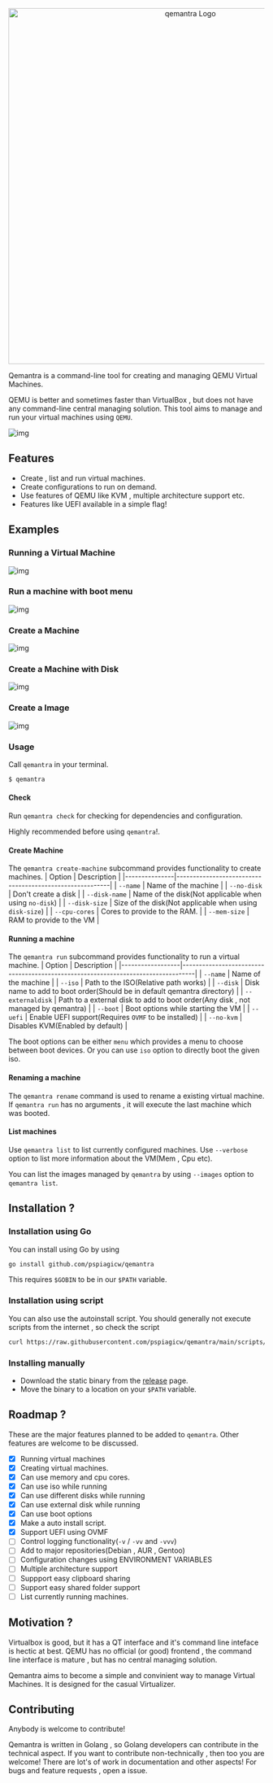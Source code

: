 <p align="center">
    <a href="https://github.com/pspiagicw/qemantra">
        <img width="700" src="./assets/qemantra.png" alt="qemantra Logo">
    </a>
</p>


Qemantra is a command-line tool for creating and managing QEMU Virtual Machines.



QEMU is better and sometimes faster than VirtualBox , but does not have any
command-line central managing solution. This tool aims to manage and run your virtual machines using `QEMU`.

![img](./assets/gifs/intro.gif)

## Features

- Create , list and run virtual machines.
- Create configurations to run on demand.
- Use features of QEMU like KVM , multiple architecture support etc.
- Features like UEFI available in a simple flag!

## Examples
### Running a Virtual Machine
![img](./assets/gifs/run-iso.gif)

### Run a machine with boot menu
![img](./assets/gifs/run-menu.gif)

### Create a Machine
![img](./assets/gifs/create-machine-disk.gif)

### Create a Machine with Disk
![img](./assets/gifs/create-machine-no-disk.gif)

### Create a Image
![img](./assets/gifs/create-img.gif)

### Usage
Call `qemantra` in your terminal.
```sh
$ qemantra
```

#### Check
Run `qemantra check` for checking for dependencies and configuration.

Highly recommended before using `qemantra`!.

#### Create Machine

The `qemantra create-machine` subcommand provides functionality to create machines.
| Option        | Description                                             |
|---------------|---------------------------------------------------------|
| `--name`      | Name of the machine                                     |
| `--no-disk`   | Don't create a disk                                     |
| `--disk-name` | Name of the disk(Not applicable when using `no-disk`)   |
| `--disk-size` | Size of the disk(Not applicable when using `disk-size`) |
| `--cpu-cores` | Cores to provide to the RAM.                            |
| `--mem-size`  | RAM to provide to the VM                                |

#### Running a machine

The `qemantra run` subcommand provides functionality to run a virtual machine.
| Option           | Description                                                                      |
|------------------|----------------------------------------------------------------------------------|
| `--name`         | Name of the machine                                                              |
| `--iso`          | Path to the ISO(Relative path works)                                             |
| `--disk`         | Disk name to add to boot order(Should be in default qemantra directory)          |
| `--externaldisk` | Path to a external disk to add to boot order(Any disk , not managed by qemantra) |
| `--boot`         | Boot options while starting the VM                                               |
| `--uefi`         | Enable UEFI support(Requires `OVMF` to be installed)                             |
| `--no-kvm`       | Disables KVM(Enabled by default)                                                                                 |

The boot options can be either `menu` which provides a menu to choose between boot devices. Or you can use `iso` option to directly boot the given iso.

#### Renaming a machine
The `qemantra rename` command is used to rename a existing virtual machine.
If `qemantra run` has no arguments , it will execute the last machine which was booted.

    
#### List machines
Use `qemantra list` to list currently configured machines. Use `--verbose` option to list more information about the VM(Mem , Cpu etc).

You can list the images managed by `qemantra` by using `--images` option to `qemantra list`.

## Installation ?

### Installation using Go
You can install using Go by using
```sh
go install github.com/pspiagicw/qemantra
```

This requires `$GOBIN` to be in our `$PATH` variable.

### Installation using script
You can also use the autoinstall script. 
You should generally not execute scripts from the internet , so check the script
```sh
curl https://raw.githubusercontent.com/pspiagicw/qemantra/main/scripts/install.sh | bash
```

### Installing manually
- Download the static binary from the [release](https://github.com/pspiagicw/qemantra/releases) page.
- Move the binary to a location on your `$PATH` variable.

## Roadmap ?

These are the major features planned to be added to `qemantra`. Other features are welcome to be discussed.

- [x] Running virtual machines
- [x] Creating virtual machines.
- [x] Can use memory and cpu cores.
- [x] Can use iso while running
- [x] Can use different disks while running
- [x] Can use external disk while running
- [x] Can use boot options
- [x] Make a auto install script.
- [x] Support UEFI using OVMF
- [ ] Control logging functionality(`-v` / `-vv` and `-vvv`)
- [ ] Add to major repositories(Debian , AUR , Gentoo)
- [ ] Configuration changes using ENVIRONMENT VARIABLES
- [ ] Multiple architecture support
- [ ] Suppport easy clipboard sharing
- [ ] Support easy shared folder support
- [ ] List currently running machines.

## Motivation ?

Virtualbox is good, but it has a QT interface and it's command line inteface is hectic at best.
QEMU has no official (or good) frontend , the command line interface is mature , but has no central managing solution.

Qemantra aims to become a simple and convinient way to manage Virtual Machines. It is designed for the casual Virtualizer.

## Contributing

Anybody is welcome to contribute!
 
Qemantra is written in Golang , so Golang developers can contribute in the technical aspect.
If you want to contribute non-technically , then too you are welcome!
There are lot's of work in documentation and other aspects!
For bugs and feature requests , open a issue.

